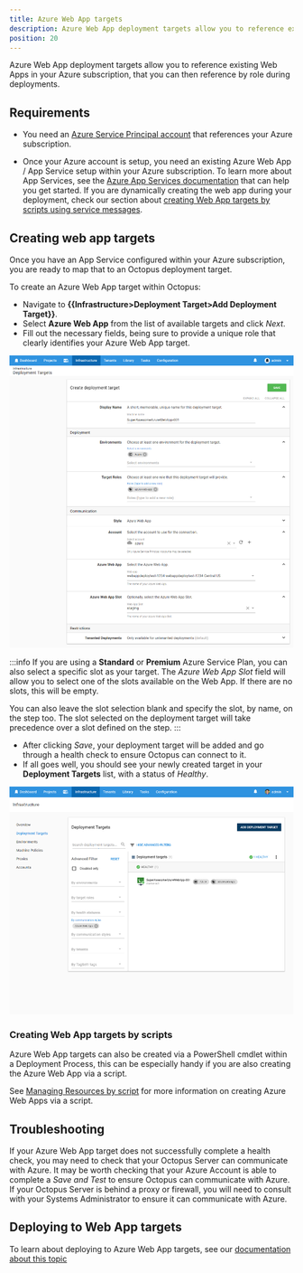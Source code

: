 ```yaml
---
title: Azure Web App targets
description: Azure Web App deployment targets allow you to reference existing Web Apps in your Azure subscription, that you can then reference by role during deployments.
position: 20
---
```


Azure Web App deployment targets allow you to reference existing Web Apps in your Azure subscription, that you can then reference by role during deployments.

## Requirements

- You need an [Azure Service Principal account](/docs/infrastructure/deployment-targets/azure/index.md##azure-service-principal) that references your Azure subscription.

- Once your Azure account is setup, you need an existing Azure Web App / App Service setup within your Azure subscription. To learn more about App Services, see the [Azure App Services documentation](https://docs.microsoft.com/en-us/azure/app-service/) that can help you get started. If you are dynamically creating the web app during your deployment, check our section about [creating Web App targets by scripts using service messages](#creating-web-app-targets-by-scripts).

## Creating web app targets

Once you have an App Service configured within your Azure subscription, you are ready to map that to an Octopus deployment target.

To create an Azure Web App target within Octopus:

- Navigate to **{{Infrastructure>Deployment Target>Add Deployment Target}}**.
- Select **Azure Web App** from the list of available targets and click _Next_.
- Fill out the necessary fields, being sure to provide a unique role that clearly identifies your Azure Web App target.

![](create-azure-web-app-target.png "width=500")

:::info
If you are using a **Standard** or **Premium** Azure Service Plan, you can also select a specific slot as your target.
The _Azure Web App Slot_ field will allow you to select one of the slots available on the Web App. If there are no slots, this will be empty.

You can also leave the slot selection blank and specify the slot, by name, on the step too. The slot selected on the deployment target will take precedence over a slot defined on the step.
:::

- After clicking _Save_, your deployment target will be added and go through a health check to ensure Octopus can connect to it.
- If all goes well, you should see your newly created target in your **Deployment Targets** list, with a status of _Healthy_.

![](deployment-targets-web-app-healthy.png "width=500")


### Creating Web App targets by scripts

Azure Web App targets can also be created via a PowerShell cmdlet within a Deployment Process, this can be especially handy if you are also creating the Azure Web App via a script.

See [Managing Resources by script](/docs/infrastructure/deployment-targets/dynamic-infrastructure/index.md) for more information on creating Azure Web Apps via a script.

## Troubleshooting

If your Azure Web App target does not successfully complete a health check, you may need to check that your Octopus Server can communicate with Azure. It may be worth checking that your Azure Account is able to complete a _Save and Test_ to ensure Octopus can communicate with Azure. If your Octopus Server is behind a proxy or firewall, you will need to consult with your Systems Administrator to ensure it can communicate with Azure.

## Deploying to Web App targets

To learn about deploying to Azure Web App targets, see our [documentation about this topic](/docs/deployments/azure//deploying-a-package-to-an-azure-web-app/index.md)
